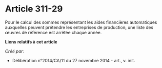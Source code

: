 # Article 311-29

Pour le calcul des sommes représentant les aides financières automatiques auxquelles peuvent prétendre les entreprises de
production, une liste des œuvres de référence est arrêtée chaque année.

**Liens relatifs à cet article**

_Créé par_:

  - Délibération n°2014/CA/11 du 27 novembre 2014 - art., v. init.
